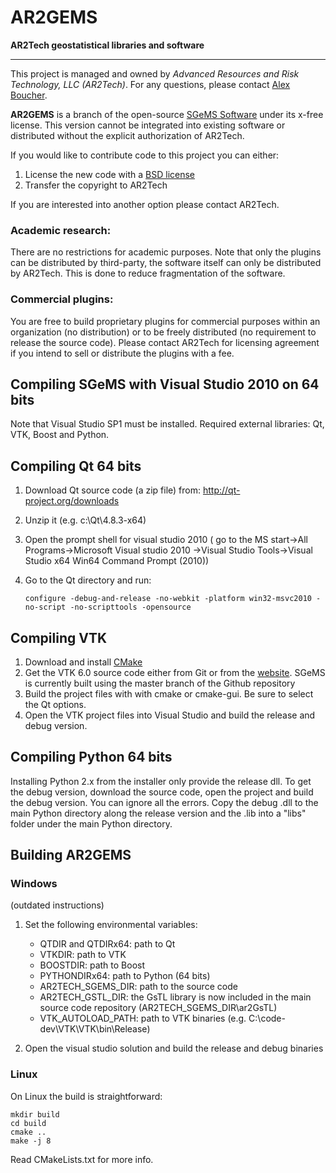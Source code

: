 AR2GEMS
=======

__AR2Tech geostatistical libraries and software__

-------------------------------------------------

This project is managed and owned by _Advanced Resources and Risk Technology, LLC (AR2Tech)_.
For any questions, please contact [Alex Boucher](aboucher@ar2tech.com).

__AR2GEMS__ is a branch of the open-source [SGeMS Software][1] under its x-free license.
This version cannot be integrated into existing software or distributed without
the explicit authorization of AR2Tech.

If you would like to contribute code to this project you can either:

1. License the new code with a [BSD license][2]
2. Transfer the copyright to AR2Tech

If you are interested into another option please contact AR2Tech.

### Academic research:

There are no restrictions for academic purposes.  Note that only the plugins can be
distributed by third-party, the software itself can only be distributed by AR2Tech.
This is done to reduce fragmentation of the software.

### Commercial plugins:

You are free to build proprietary plugins for commercial purposes within an organization
(no distribution) or to be freely distributed (no requirement to release the source code).
Please contact AR2Tech for licensing agreement if you intend to sell or distribute the
plugins with a fee.

Compiling SGeMS with Visual Studio 2010 on 64 bits
--------------------------------------------------

Note that Visual Studio SP1 must be installed.
Required external libraries: Qt, VTK, Boost and Python.

Compiling Qt 64 bits
--------------------

1. Download Qt source code (a zip file) from: http://qt-project.org/downloads
2. Unzip it (e.g. c:\Qt\4.8.3-x64)
3. Open the prompt shell for visual studio 2010 (
   go to the MS start->All Programs->Microsoft Visual studio 2010
   ->Visual Studio Tools->Visual Studio x64 Win64 Command Prompt (2010))
4. Go to the Qt directory and run:

   ```
   configure -debug-and-release -no-webkit -platform win32-msvc2010 -no-script -no-scripttools -opensource
   ```

Compiling VTK
-------------

1. Download and install [CMake][3]
2. Get the VTK 6.0 source code either from Git or from the [website](http://vtk.org/VTK/resources/software.html).
   SGeMS is currently built using the master branch of the Github repository
3. Build the project files with with cmake or cmake-gui.  Be sure to select the Qt options.
4. Open the VTK project files into Visual Studio and build the release and debug version.

Compiling Python 64 bits
------------------------

Installing Python 2.x from the installer only provide the release dll.  To get the
debug version, download the source code, open the project and build the debug version.
You can ignore all the errors.  Copy the debug .dll to the main Python
directory along the release version and the .lib into a "libs" folder under the main Python directory.

Building AR2GEMS
----------------

### Windows

(outdated instructions)

1. Set the following environmental variables:
   * QTDIR and QTDIRx64: path to Qt
   * VTKDIR: path to VTK
   * BOOSTDIR: path to Boost
   * PYTHONDIRx64: path to Python (64 bits)
   * AR2TECH\_SGEMS\_DIR: path to the source code
   * AR2TECH\_GSTL\_DIR: the GsTL library is now included in the main source code repository (AR2TECH\_SGEMS\_DIR\\ar2GsTL)
   * VTK\_AUTOLOAD\_PATH: path to VTK binaries (e.g. C:\\code\-dev\\VTK\\VTK\\bin\\Release)

2. Open the visual studio solution and build the release and debug binaries

### Linux

On Linux the build is straightforward:

   ```
   mkdir build
   cd build
   cmake ..
   make -j 8
   ```

Read CMakeLists.txt for more info.

[1]: http://sgems.sourceforge.net/
[2]: http://en.wikipedia.org/wiki/BSD_licenses/
[3]: http://www.cmake.org/
